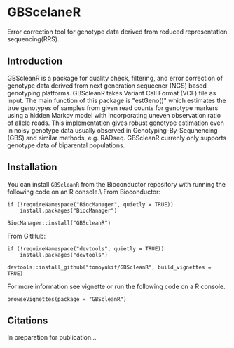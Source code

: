 # GBScelaneR
Error correction tool for genotype data derived from reduced representation sequencing(RRS).

## Introduction

GBScleanR is a package for quality check, filtering, and error correction
of genotype data derived from next generation sequcener (NGS) based genotyping platforms.
GBScleanR takes Variant Call Format (VCF) file as input. The main function of this package 
is "estGeno()" which estimates the true genotypes of samples from given read counts for
genotype markers using a hidden Markov model with incorporating uneven observation ratio of 
allele reads. This implementation gives robust genotype estimation even in noisy genotype
data usually observed in Genotyping-By-Sequnencing (GBS) and similar methods, e.g. RADseq.
GBScleanR currenly only supports genotype data of biparental populations.

## Installation
You can install `GBScleanR` from the Bioconductor repository with running the following code on an R console.\\
From Bioconductor:
```
if (!requireNamespace("BiocManager", quietly = TRUE))
    install.packages("BiocManager")

BiocManager::install("GBScleanR")
```

From GitHub:
```
if (!requireNamespace("devtools", quietly = TRUE))
    install.packages("devtools")
    
devtools::install_github("tomoyukif/GBScleanR", build_vignettes = TRUE)
```

For more information see vignette or run the following code on a R console.
```
browseVignettes(package = "GBScleanR")
```

## Citations
In preparation for publication...
